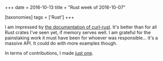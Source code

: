 +++
date = 2016-10-13
title = "Rust week of 2016-10-07"

[taxonomies]
tags = ['Rust']
+++

I am impressed by [the documentation of curl-rust]. It's better than
for all Rust crates I've seen yet, if memory serves well. I am grateful
for the painstaking work it must have been for whoever was
responsible... it's a massive API. It could do with more examples
though.

In terms of contributions, I made [just one].

  [the documentation of curl-rust]: https://docs.rs/curl-rust
  [just one]: https://github.com/hyperium/hyper/pull/932
